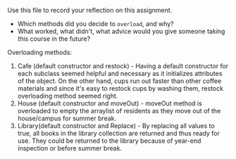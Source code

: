 Use this file to record your reflection on this assignment.

- Which methods did you decide to `overload`, and why?
- What worked, what didn't, what advice would you give someone taking this course in the future?

Overloading methods:
1. Cafe (default constructor and restock) - Having a default constructor for each subclass seemed helpful and necessary as it initializes attributes of the object. On the other hand, cups run out faster than other coffee materials and since it's easy to restock cups by washing them, restock overloading method seemed right. 
2. House (default constructor and moveOut) - moveOut method is overloaded to empty the arraylist of residents as they move out of the house/campus for summer break.
3. Library(default constructor and Replace) - By replacing all values to true, all books in the library collection are returned and thus ready for use. They could be returned to the library because of year-end inspection or before summer break.  